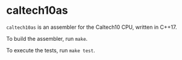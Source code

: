 # caltech10as
`caltech10as` is an assembler for the Caltech10 CPU, written in C++17.

To build the assembler, run `make`.

To execute the tests, run `make test`.